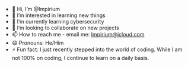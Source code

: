 - 👋 Hi, I’m @Impirium
- 👀 I’m interested in learning new things
- 🌱 I’m currently learning cybersecurity
- 💞️ I’m looking to collaborate on new projects
- 📫 How to reach me - email me: Impirium@icloud.com
- 😄 Pronouns: He/Him
- ⚡ Fun fact: I just recently stepped into the world of coding. While I am not 100% on coding, I continue to learn on a daily basis.

<!---
Impirium/Impirium is a ✨ special ✨ repository because its `README.md` (this file) appears on your GitHub profile.
You can click the Preview link to take a look at your changes.
--->
